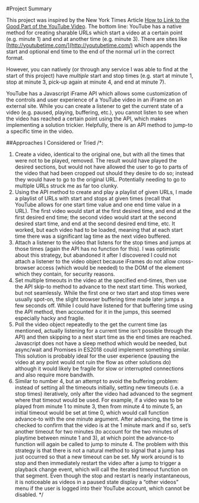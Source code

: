 #Project Summary

This project was inspired by the New York Times Article [How to Link to the Good Part of the YouTube Video](https://www.nytimes.com/2016/12/07/technology/personaltech/how-to-link-to-the-good-part-of-the-youtube-video.html). The bottom line: YouTube has a native method for creating sharable URLs which start a video at a certain point (e.g. minute 1) and end at another time (e.g. minute 3).
There are sites like [http://youtubetime.com/](http://youtubetime.com/) which appends the start and optional end time to the end of the normal url in the correct format.

However, you can natively (or through any service I was able to find at the start of this project) have *multiple* start and stop times (e.g. start at minute 1, stop at minute 3, pick-up again at minute 4, and end at minute 7).

YouTube has a Javascript iFrame API which allows some customization of the controls and user experience of a YouTube video in an iFrame on an external site. While you can create a listener to get the current state of a video (e.g. paused, playing, buffering, etc.), you cannot listen to see when the video has reached a certain point using the API, which makes implementing a solution trickier. Helpfully, there is an API method to jump-to a specific time in the video.

##Approaches I Considered or Tried
/*:
1.	Create a video, identical to the original one, but with all the times that were not to be played, removed. The result would have played the desired sections, but would not have allowed the user to go to parts of the video that had been cropped out should they desire to do so; instead they would have to go to the original URL. Potentially needing to go to multiple URLs struck me as far too clunky.
2.	Using the API method to create and play a playlist of given URLs, I made a playlist of URLs with start and stops at given times (recall that YouTube allows for one start time value and one end time value in a URL). The first video would start at the first desired time, and end at the first desired end time; the second video would start at the second desired start time, and end at the second desired end time, etc. It worked, but each video had to be loaded, meaning that at each start time there was a significant lag time as the next video buffered.
3.	Attach a listener to the video that listens for the stop times and jumps at those times (again the API has no function for this). I was optimistic about this strategy, but abandoned it after I discovered I could not attach a listener to the video object because iFrames do not allow cross-browser access (which would be needed) to the DOM of the element which they contain, for security reasons.
4.	Set multiple timeouts in the video at the specified end-times, then use the API skip-to method to advance to the next start time. This worked, but not seamlessly. While the first one or two start and stop times were usually spot-on, the slight browser buffering time made later jumps a few seconds off. While I could have listened for that buffering time using the API method, then accounted for it in the jumps, this seemed especially hacky and fragile.
5.	Poll the video object repeatedly to the get the current time (as mentioned, actually listening for a current time isn’t possible through the API) and then skipping to a next start time as the end times are reached. Javascript does not have a sleep method which would be needed, but async/wait and Promises in ES2018 could implement something similar. This solution is probably ideal for the user experience (pausing the video at any point would not ruin the flow as other solutions do) although it would likely be fragile for slow or interrupted connections and also require more bandwith.
6.	Similar to number 4, but an attempt to avoid the buffering problem: instead of setting all the timeouts initially, setting new timeouts (i.e. a stop times) iteratively, only after the video had advanced to the segment where that timeout would be used. For example, if a video was to be played from minute 1 to minute 3, then from minute 4 to minute 5, an initial timeout would be set at time 0, which would call function advance-to with the one minute argument. After advancing, the time is checked to confirm that the video is at the 1 minute mark and if so, set’s another timeout for two minutes (to account for the two minutes of playtime between minute 1 and 3), at which point the advance-to function will again be called to jump to minute 4. The problem with this strategy is that there is not a natural method to signal that a jump has just occurred so that a new timeout can be set. My work around is to stop and then immediately restart the video after a jump to trigger a playback change event, which will call the iterated timeout function on that segment. Even though the stop and restart is nearly instantaneous, it is noticeable as videos in a paused state display a “other videos” menu if the user is logged into their YouTube account, which cannot be disabled.
 */
